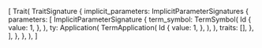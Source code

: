 [
    Trait(
        TraitSignature {
            implicit_parameters: ImplicitParameterSignatures {
                parameters: [
                    ImplicitParameterSignature {
                        term_symbol: TermSymbol(
                            Id {
                                value: 1,
                            },
                        ),
                        ty: Application(
                            TermApplication(
                                Id {
                                    value: 1,
                                },
                            ),
                        ),
                        traits: [],
                    },
                ],
            },
        },
    ),
]